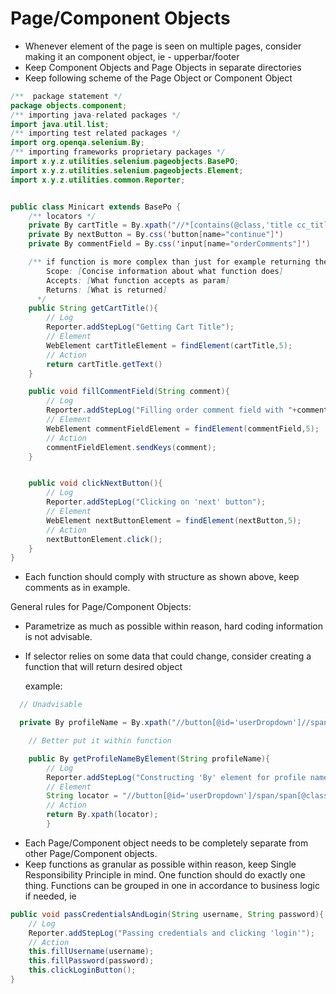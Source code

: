 # Page/Component Objects

* Whenever element of the page is seen on multiple pages, consider making it an component object, ie - upperbar/footer 
* Keep Component Objects and Page Objects in separate directories
* Keep following scheme of the Page Object or Component Object

```java
/**  package statement */
package objects.component;
/** importing java-related packages */
import java.util.list;
/** importing test related packages */
import org.openqa.selenium.By;
/** importing frameworks proprietary packages */
import x.y.z.utilities.selenium.pageobjects.BasePO;
import x.y.z.utilities.selenium.pageobjects.Element;
import x.y.z.utilities.common.Reporter;


public class Minicart extends BasePo {
    /** locators */
    private By cartTitle = By.xpath("//*[contains(@class,'title cc_title')]");
    private By nextButton = By.css('button[name="continue"]')
    private By commentField = By.css('input[name="orderComments"]')

    /** if function is more complex than just for example returning the text or clicking an simple button, add comment with following scheme:
        Scope: [Concise information about what function does]
        Accepts: [What function accepts as param]
        Returns: [What is returned]
      */
    public String getCartTitle(){
        // Log 
        Reporter.addStepLog("Getting Cart Title");
        // Element
        WebElement cartTitleElement = findElement(cartTitle,5);
        // Action 
        return cartTitle.getText()
    }

    public void fillCommentField(String comment){
        // Log
        Reporter.addStepLog("Filling order comment field with "+comment);
        // Element
        WebElement commentFieldElement = findElement(commentField,5);
        // Action
        commentFieldElement.sendKeys(comment);
    }


    public void clickNextButton(){
        // Log
        Reporter.addStepLog("Clicking on 'next' button");
        // Element
        WebElement nextButtonElement = findElement(nextButton,5);
        // Action
        nextButtonElement.click();
    }
}
```

* Each function should comply with structure as shown above, keep comments as in example.  

General rules for Page/Component Objects:

* Parametrize as much as possible within reason, hard coding information is not advisable.
* If selector relies on some data that could change, consider creating a function that will return desired object

  example:

```java
  // Unadvisable

  private By profileName = By.xpath("//button[@id='userDropdown']//span//span[@class='invitation'][contains(text(),'Magda')]");

    // Better put it within function

    public By getProfileNameByElement(String profileName){ 
        // Log 
        Reporter.addStepLog("Constructing 'By' element for profile name"); 
        // Element 
        String locator = "//button[@id='userDropdown']/span/span[@class='invitation'][contains(text(),'" + profileName + "')]"; 
        // Action 
        return By.xpath(locator); 
        }
```

* Each Page/Component object needs to be completely separate from other Page/Component objects.
* Keep functions as granular as possible within reason, keep Single Responsibility Principle in mind. One function should do exactly one thing. Functions can be grouped in one in accordance to business logic if needed, ie 

```java
public void passCredentialsAndLogin(String username, String password){
    // Log
    Reporter.addStepLog("Passing credentials and clicking 'login'");
    // Action
    this.fillUsername(username);
    this.fillPassword(password);
    this.clickLoginButton();
}
```

